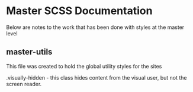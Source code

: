 # Master SCSS Documentation

Below are notes to the work that has been done with styles at the master level


## master-utils

This file was created to hold the global utility styles for the sites

.visually-hidden - this class hides content from the visual user, but not the screen reader.